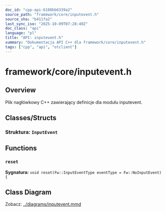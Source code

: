 ```yaml
---
doc_id: "cpp-api-6108bb6339a2"
source_path: "framework/core/inputevent.h"
source_sha: "b411fa2"
last_sync_iso: "2025-10-09T07:28:40Z"
doc_class: "api"
language: "pl"
title: "API: inputevent.h"
summary: "Dokumentacja API C++ dla framework/core/inputevent.h"
tags: ["cpp", "api", "otclient"]
---
```


# framework/core/inputevent.h

## Overview

Plik nagłówkowy C++ zawierający definicje dla modułu inputevent.

## Classes/Structs

### Struktura: `InputEvent`

## Functions

### `reset`

**Sygnatura:** `void reset(Fw::InputEventType eventType = Fw::NoInputEvent) {`

## Class Diagram

Zobacz: [../diagrams/inputevent.mmd](../diagrams/inputevent.mmd)
